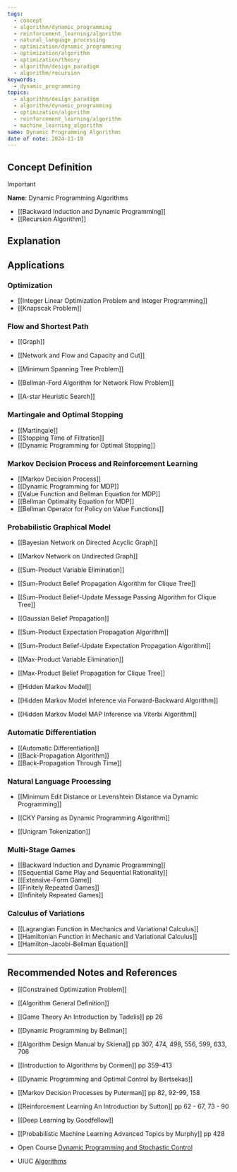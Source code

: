 ```yaml
---
tags:
  - concept
  - algorithm/dynamic_programming
  - reinforcement_learning/algorithm
  - natural_language_processing
  - optimization/dynamic_programming
  - optimization/algorithm
  - optimization/theory
  - algorithm/design_paradigm
  - algorithm/recursion
keywords:
  - dynamic_programming
topics:
  - algorithm/design_paradigm
  - algorithm/dynamic_programming
  - optimization/algorithm
  - reinforcement_learning/algorithm
  - machine_learning_algorithm
name: Dynamic Programming Algorithms
date of note: 2024-11-19
---
```


## Concept Definition

>[!important]
>**Name**: Dynamic Programming Algorithms



- [[Backward Induction and Dynamic Programming]]
- [[Recursion Algorithm]]

## Explanation



## Applications


### Optimization

- [[Integer Linear Optimization Problem and Integer Programming]]
- [[Knapscak Problem]]


### Flow and Shortest Path

- [[Graph]]
- [[Network and Flow and Capacity and Cut]]
- [[Minimum Spanning Tree Problem]]
- [[Bellman-Ford Algorithm for Network Flow Problem]]

- [[A-star Heuristic Search]]


### Martingale and Optimal Stopping

- [[Martingale]]
- [[Stopping Time of Filtration]]
- [[Dynamic Programming for Optimal Stopping]]


### Markov Decision Process and Reinforcement Learning

- [[Markov Decision Process]]
- [[Dynamic Programming for MDP]]
- [[Value Function and Bellman Equation for MDP]]
- [[Bellman Optimality Equation for MDP]]
- [[Bellman Operator for Policy on Value Functions]]


### Probabilistic Graphical Model

- [[Bayesian Network on Directed Acyclic Graph]]
- [[Markov Network on Undirected Graph]]

- [[Sum-Product Variable Elimination]]
- [[Sum-Product Belief Propagation Algorithm for Clique Tree]]
- [[Sum-Product Belief-Update Message Passing Algorithm for Clique Tree]]
- [[Gaussian Belief Propagation]]
- [[Sum-Product Expectation Propagation Algorithm]]
- [[Sum-Product Belief-Update Expectation Propagation Algorithm]]


- [[Max-Product Variable Elimination]]
- [[Max-Product Belief Propagation for Clique Tree]]

- [[Hidden Markov Model]]
- [[Hidden Markov Model Inference via Forward-Backward Algorithm]]
- [[Hidden Markov Model MAP Inference via Viterbi Algorithm]]


### Automatic Differentiation

- [[Automatic Differentiation]]
- [[Back-Propagation Algorithm]]
- [[Back-Propagation Through Time]]


### Natural Language Processing

- [[Minimum Edit Distance or Levenshtein Distance via Dynamic Programming]]
- [[CKY Parsing as Dynamic Programming Algorithm]]

- [[Unigram Tokenization]]


### Multi-Stage Games

- [[Backward Induction and Dynamic Programming]]
- [[Sequential Game Play and Sequential Rationality]]
- [[Extensive-Form Game]]
- [[Finitely Repeated Games]]
- [[Infinitely Repeated Games]]

### Calculus of Variations

- [[Lagrangian Function in Mechanics and Variational Calculus]]
- [[Hamiltonian Function in Mechanic and Variational Calculus]]
- [[Hamilton-Jacobi-Bellman Equation]]



-----------
##  Recommended Notes and References


- [[Constrained Optimization Problem]]
- [[Algorithm General Definition]]

- [[Game Theory An Introduction by Tadelis]] pp 26

- [[Dynamic Programming by Bellman]]
- [[Algorithm Design Manual by Skiena]] pp 307, 474, 498, 556, 599, 633, 706
- [[Introduction to Algorithms by Cormen]] pp 359–413
- [[Dynamic Programming and Optimal Control by Bertsekas]]

- [[Markov Decision Processes by Puterman]] pp 82, 92-99, 158
- [[Reinforcement Learning An Introduction by Sutton]] pp 62 - 67, 73 - 90

- [[Deep Learning by Goodfellow]]
- [[Probabilistic Machine Learning Advanced Topics by Murphy]] pp 428


- Open Course [Dynamic Programming and Stochastic Control](https://ocw.mit.edu/courses/6-231-dynamic-programming-and-stochastic-control-fall-2015/)
- UIUC  [Algorithms](http://jeffe.cs.illinois.edu/teaching/algorithms/book/Algorithms-JeffE.pdf)

